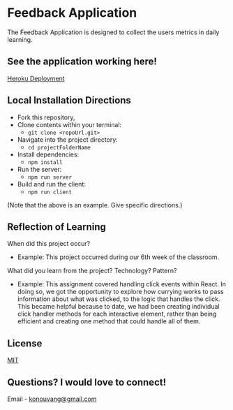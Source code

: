 # Feedback Application

The Feedback Application is designed to collect the users metrics in daily learning.

## See the application working here!

[Heroku Deployment](www.google.com)

## Local Installation Directions

- Fork this repository,
- Clone contents within your terminal:
   - `git clone <repoUrl.git>`
- Navigate into the project directory:
   - `cd projectFolderName`
- Install dependencies:
   - `npm install`
- Run the server:
   - `npm run server`
- Build and run the client:
   - `npm run client`

(Note that the above is an example. Give specific directions.)

## Reflection of Learning

When did this project occur?
   - Example: This project occurred during our 6th week of the classroom.

What did you learn from the project? Technology? Pattern?
   - Example: This assignment covered handling click events within React. In doing so, we got the opportunity to explore how currying works to pass information about what was clicked, to the logic that handles the click. This became helpful because to date, we had been creating individual click handler methods for each interactive element, rather than being efficient and creating one method that could handle all of them.

## License
[MIT](https://choosealicense.com/licenses/mit/)

## Questions? I would love to connect!
Email - [konouvang@gmail.com](mailto:konouvang@gmail.com)

